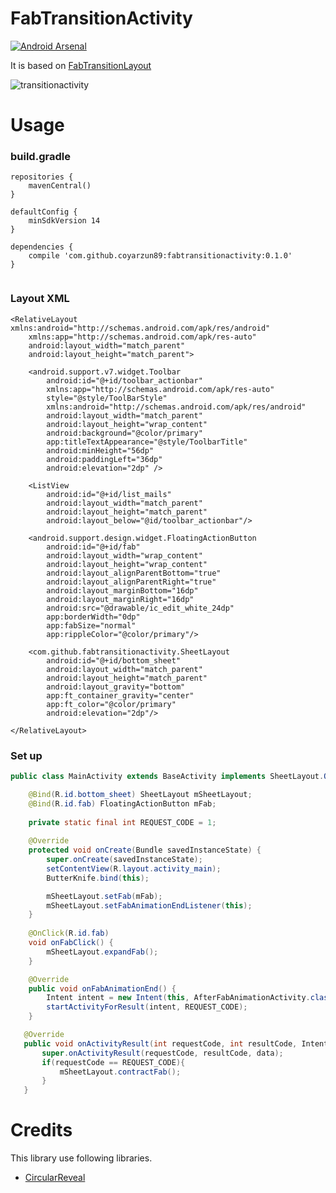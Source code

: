# FabTransitionActivity
[![Android Arsenal](https://img.shields.io/badge/Android%20Arsenal-FabTransitionActivity-green.svg?style=true)](https://android-arsenal.com/details/1/2763)

It is based on [FabTransitionLayout](https://github.com/bowyer-app/FabTransitionLayout)

![transitionactivity](https://github.com/coyarzun89/FabTransitionActivity/blob/master/art/fabTransitionActivity.gif)

Usage
====
### build.gradle

```
repositories {
    mavenCentral()
}

defaultConfig {
    minSdkVersion 14
}

dependencies {
    compile 'com.github.coyarzun89:fabtransitionactivity:0.1.0'
}


```

### Layout XML
```
<RelativeLayout xmlns:android="http://schemas.android.com/apk/res/android"
    xmlns:app="http://schemas.android.com/apk/res-auto"
    android:layout_width="match_parent"
    android:layout_height="match_parent">
    
    <android.support.v7.widget.Toolbar
        android:id="@+id/toolbar_actionbar"
        xmlns:app="http://schemas.android.com/apk/res-auto"
        style="@style/ToolBarStyle"
        xmlns:android="http://schemas.android.com/apk/res/android"
        android:layout_width="match_parent"
        android:layout_height="wrap_content"
        android:background="@color/primary"
        app:titleTextAppearance="@style/ToolbarTitle"
        android:minHeight="56dp"
        android:paddingLeft="36dp"
        android:elevation="2dp" />
        
    <ListView
        android:id="@+id/list_mails"
        android:layout_width="match_parent"
        android:layout_height="match_parent"
        android:layout_below="@id/toolbar_actionbar"/>

    <android.support.design.widget.FloatingActionButton
        android:id="@+id/fab"
        android:layout_width="wrap_content"
        android:layout_height="wrap_content"
        android:layout_alignParentBottom="true"
        android:layout_alignParentRight="true"
        android:layout_marginBottom="16dp"
        android:layout_marginRight="16dp"
        android:src="@drawable/ic_edit_white_24dp"
        app:borderWidth="0dp"
        app:fabSize="normal"
        app:rippleColor="@color/primary"/>

    <com.github.fabtransitionactivity.SheetLayout
        android:id="@+id/bottom_sheet"
        android:layout_width="match_parent"
        android:layout_height="match_parent"
        android:layout_gravity="bottom"
        app:ft_container_gravity="center"
        app:ft_color="@color/primary"
        android:elevation="2dp"/>

</RelativeLayout>

```

### Set up

```java
public class MainActivity extends BaseActivity implements SheetLayout.OnFabAnimationEndListener {

    @Bind(R.id.bottom_sheet) SheetLayout mSheetLayout;
    @Bind(R.id.fab) FloatingActionButton mFab;
    
    private static final int REQUEST_CODE = 1;
    
    @Override
    protected void onCreate(Bundle savedInstanceState) {
        super.onCreate(savedInstanceState);
        setContentView(R.layout.activity_main);
        ButterKnife.bind(this);

        mSheetLayout.setFab(mFab);
        mSheetLayout.setFabAnimationEndListener(this);
    }
    
    @OnClick(R.id.fab)
    void onFabClick() {
        mSheetLayout.expandFab();
    }

    @Override
    public void onFabAnimationEnd() {
        Intent intent = new Intent(this, AfterFabAnimationActivity.class);
        startActivityForResult(intent, REQUEST_CODE);
    }

   @Override
   public void onActivityResult(int requestCode, int resultCode, Intent data) {
       super.onActivityResult(requestCode, resultCode, data);
       if(requestCode == REQUEST_CODE){
           mSheetLayout.contractFab();
       }
   }
```

# Credits
This library use following libraries.
* [CircularReveal](https://github.com/ozodrukh/CircularReveal)
